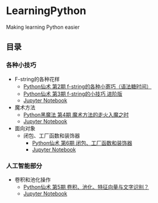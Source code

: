 # LearningPython

Making learning Python easier

## 目录

### 各种小技巧

- F-string的各种花样
  - [Python仙术 第2期 f-string的各种小寄巧（语法糖时间）](https://linux.do/t/topic/31408)
  - [Python仙术 第3期 f-string的小技巧 进阶版](https://linux.do/t/topic/34316)
  - [Jupyter Notebook](/formatString/f_string.ipynb)
- 魔术方法
  - [Python黑魔法 第4期 魔术方法的走火入魔之时](https://linux.do/t/topic/37643)
  - [Jupyter Notebook](/magic/magic.ipynb)
- 面向对象
  - 闭包、工厂函数和装饰器
    - [Python仙术 第6期 闭包、工厂函数和装饰器](https://linux.do/t/topic/55952)
    - [Jupyter Notebook](/closure/closure.ipynb)

### 人工智能部分

- 卷积和池化操作
  - [Python仙术 第5期 卷积、池化、特征向量与文字识别？](https://linux.do/t/topic/52510)
  - [Jupyter Notebook](/cnn/convolution/cnn.ipynb)
